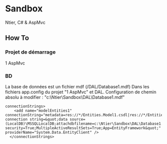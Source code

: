 # Sandbox
Ntier, C# & AspMvc

## How To
### Projet de démarrage
1 AspMvc
### BD
La base de données est un fichier mdf (/DAL/Database1.mdf)
Dans les fichiers app.config du projet "1 AspMvc" et DAL.
Configuration de chemin absolu à modifier : "c:\Ntier\Sandbox\DAL\Database1.mdf"
```
connectionStrings>
    <add name="modelEntities1" connectionString="metadata=res://*/Entities.Model1.csdl|res://*/Entities.Model1.ssdl|res://*/Entities.Model1.msl;provider=System.Data.SqlClient;provider connection string=&quot;data source=(LocalDB)\MSSQLLocalDB;attachdbfilename=c:\Ntier\Sandbox\DAL\Database1.mdf;integrated security=True;MultipleActiveResultSets=True;App=EntityFramework&quot;" providerName="System.Data.EntityClient" />
  </connectionStrings>
  ```


